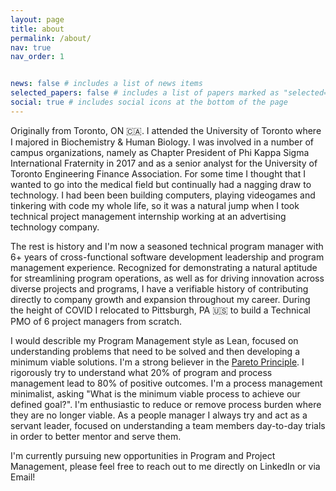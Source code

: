 ```yaml
---
layout: page
title: about
permalink: /about/
nav: true
nav_order: 1


news: false # includes a list of news items
selected_papers: false # includes a list of papers marked as "selected={true}"
social: true # includes social icons at the bottom of the page
---
```


Originally from Toronto, ON 🇨🇦. I attended the University of Toronto where I majored in Biochemistry & Human Biology. I was involved in a number of campus organizations, namely as Chapter President of Phi Kappa Sigma International Fraternity in 2017 and as a senior analyst for the University of Toronto Engineering Finance Association. For some time I thought that I wanted to go into the medical field but  continually had a nagging draw to technology. I had been been building computers, playing videogames and tinkering with code my whole life, so it was a natural jump when I took technical project management internship working at an advertising technology company.

The rest is history and I'm now a seasoned technical program manager with 6+ years of cross-functional software development leadership and program management experience. Recognized for demonstrating a natural aptitude for streamlining program operations, as well as for driving innovation across diverse projects and programs, I have a verifiable history of contributing directly to company growth and expansion throughout my career. During the height of COVID I relocated to Pittsburgh, PA 🇺🇸 to build a Technical PMO of 6 project managers from scratch.

I would describle my Program Management style as Lean, focused on understanding problems that need to be solved and then developing a minimum viable solutions. I'm a strong believer in the <a href="https://en.wikipedia.org/wiki/Pareto_principle">Pareto Principle</a>. I rigorously try to understand what 20% of program and process management lead to 80% of positive outcomes. I'm a process management minimalist, asking "What is the minimum viable process to achieve our defined goal?". I'm enthusiastic to reduce or remove process burden where they are no longer viable. As a people manager I always try and act as a servant leader, focused on understanding a team members day-to-day trials in order to better mentor and serve them.

I'm currently pursuing new opportunities in Program and Project Management, please feel free to reach out to me directly on LinkedIn or via Email!
